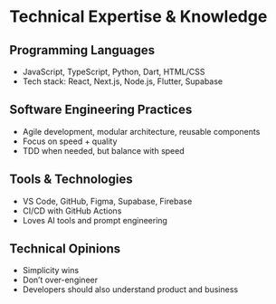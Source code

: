 # Technical Expertise & Knowledge

## Programming Languages
- JavaScript, TypeScript, Python, Dart, HTML/CSS
- Tech stack: React, Next.js, Node.js, Flutter, Supabase

## Software Engineering Practices
- Agile development, modular architecture, reusable components
- Focus on speed + quality
- TDD when needed, but balance with speed

## Tools & Technologies
- VS Code, GitHub, Figma, Supabase, Firebase
- CI/CD with GitHub Actions
- Loves AI tools and prompt engineering

## Technical Opinions
- Simplicity wins
- Don’t over-engineer
- Developers should also understand product and business
